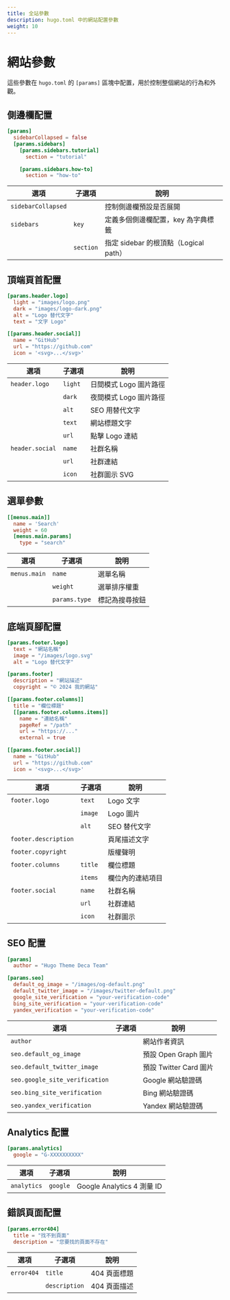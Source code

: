 ```yaml
---
title: 全站參數
description: hugo.toml 中的網站配置參數
weight: 10
---
```


# 網站參數

這些參數在 `hugo.toml` 的 `[params]` 區塊中配置，用於控制整個網站的行為和外觀。

## 側邊欄配置

```toml
[params]
  sidebarCollapsed = false
  [params.sidebars]
    [params.sidebars.tutorial]
      section = "tutorial"

    [params.sidebars.how-to]
      section = "how-to"
```

| 選項                 | 子選項       | 說明                            |
| ------------------ | --------- | ----------------------------- |
| `sidebarCollapsed` |           | 控制側邊欄預設是否展開                   |
| `sidebars`         | `key`     | 定義多個側邊欄配置，key 為字典標籤           |
|                    | `section` | 指定 sidebar 的根頂點（Logical path） |

## 頂端頁首配置

```toml
[params.header.logo]
  light = "images/logo.png"
  dark = "images/logo-dark.png"
  alt = "Logo 替代文字"
  text = "文字 Logo"

[[params.header.social]]
  name = "GitHub"
  url = "https://github.com"
  icon = '<svg>...</svg>'
```

| 選項              | 子選項     | 說明             |
| --------------- | ------- | -------------- |
| `header.logo`   | `light` | 日間模式 Logo 圖片路徑 |
|                 | `dark`  | 夜間模式 Logo 圖片路徑 |
|                 | `alt`   | SEO 用替代文字      |
|                 | `text`  | 網站標題文字         |
|                 | `url`   | 點擊 Logo 連結     |
| `header.social` | `name`  | 社群名稱           |
|                 | `url`   | 社群連結           |
|                 | `icon`  | 社群圖示 SVG       |

## 選單參數

```toml
[[menus.main]]
  name = 'Search'
  weight = 60
  [menus.main.params]
    type = "search"
```

| 選項           | 子選項           | 說明      |
| ------------ | ------------- | ------- |
| `menus.main` | `name`        | 選單名稱    |
|              | `weight`      | 選單排序權重  |
|              | `params.type` | 標記為搜尋按鈕 |

## 底端頁腳配置

```toml
[params.footer.logo]
  text = "網站名稱"
  image = "/images/logo.svg"
  alt = "Logo 替代文字"

[params.footer]
  description = "網站描述"
  copyright = "© 2024 我的網站"

[[params.footer.columns]]
  title = "欄位標題"
  [[params.footer.columns.items]]
    name = "連結名稱"
    pageRef = "/path"
    url = "https://..."
    external = true

[[params.footer.social]]
  name = "GitHub"
  url = "https://github.com"
  icon = '<svg>...</svg>'
```

| 選項                   | 子選項     | 說明       |
| -------------------- | ------- | -------- |
| `footer.logo`        | `text`  | Logo 文字  |
|                      | `image` | Logo 圖片  |
|                      | `alt`   | SEO 替代文字 |
| `footer.description` |         | 頁尾描述文字   |
| `footer.copyright`   |         | 版權聲明     |
| `footer.columns`     | `title` | 欄位標題     |
|                      | `items` | 欄位內的連結項目 |
| `footer.social`      | `name`  | 社群名稱     |
|                      | `url`   | 社群連結     |
|                      | `icon`  | 社群圖示     |

## SEO 配置

```toml
[params]
  author = "Hugo Theme Deca Team"

[params.seo]
  default_og_image = "/images/og-default.png"
  default_twitter_image = "/images/twitter-default.png"
  google_site_verification = "your-verification-code"
  bing_site_verification = "your-verification-code"
  yandex_verification = "your-verification-code"
```

| 選項                             | 子選項 | 說明                 |
| ------------------------------ | --- | ------------------ |
| `author`                       |     | 網站作者資訊             |
| `seo.default_og_image`         |     | 預設 Open Graph 圖片   |
| `seo.default_twitter_image`    |     | 預設 Twitter Card 圖片 |
| `seo.google_site_verification` |     | Google 網站驗證碼       |
| `seo.bing_site_verification`   |     | Bing 網站驗證碼         |
| `seo.yandex_verification`      |     | Yandex 網站驗證碼       |

## Analytics 配置

```toml
[params.analytics]
  google = "G-XXXXXXXXXX"
```

| 選項          | 子選項      | 說明                       |
| ----------- | -------- | ------------------------ |
| `analytics` | `google` | Google Analytics 4 測量 ID |

## 錯誤頁面配置

```toml
[params.error404]
  title = "找不到頁面"
  description = "您要找的頁面不存在"
```

| 選項         | 子選項           | 說明       |
| ---------- | ------------- | -------- |
| `error404` | `title`       | 404 頁面標題 |
|            | `description` | 404 頁面描述 |
